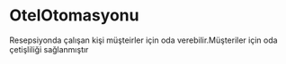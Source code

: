 # OtelOtomasyonu
Resepsiyonda çalışan kişi müşteirler için oda verebilir.Müşteriler için oda çetişliliği sağlanmıştır
